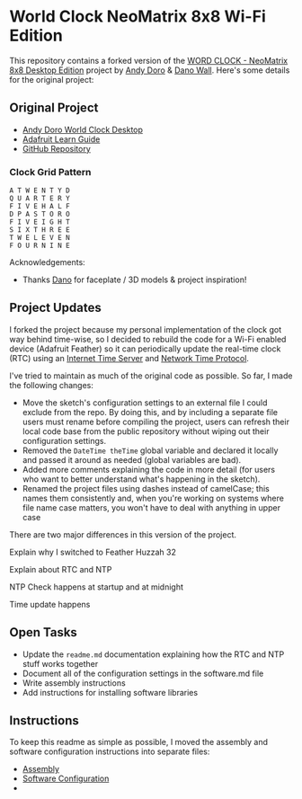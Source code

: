 # World Clock NeoMatrix 8x8 Wi-Fi Edition

This repository contains a forked version of the [WORD CLOCK - NeoMatrix 8x8 Desktop Edition](https://github.com/andydoro/WordClock-NeoMatrix8x8) project by [Andy Doro](https://andydoro.com/) & [Dano Wall](https://github.com/danowall).  Here's some details for the original project:

## Original Project

* [Andy Doro World Clock Desktop](https://andydoro.com/wordclockdesktop/)
* [Adafruit Learn Guide](https://learn.adafruit.com/neomatrix-8x8-word-clock/)
* [GitHub Repository](https://github.com/andydoro/WordClock-NeoMatrix8x8)

### Clock Grid Pattern

``` text
A T W E N T Y D
Q U A R T E R Y
F I V E H A L F
D P A S T O R O
F I V E I G H T
S I X T H R E E
T W E L E V E N
F O U R N I N E
```

Acknowledgements:

  - Thanks [Dano](https://github.com/danowall) for faceplate / 3D models & project inspiration! 

## Project Updates

I forked the project because my personal implementation of the clock got way behind time-wise, so I decided to rebuild the code for a Wi-Fi enabled device (Adafruit Feather) so it can periodically update the real-time clock (RTC) using an [Internet Time Server](https://tf.nist.gov/tf-cgi/servers.cgi) and [Network Time Protocol](https://en.wikipedia.org/wiki/Network_Time_Protocol). 

I've tried to maintain as much of the original code as possible. So far, I made the following changes:

* Move the sketch's configuration settings to an external file I could exclude from the repo. 
  By doing this, and by including a separate file users must rename before compiling the project, users can refresh their local code base from the public repository without wiping out their configuration settings. 
* Removed the `DateTime theTime` global variable and declared it locally and passed it around as needed
  (global variables are bad).
* Added more comments explaining the code in more detail 
  (for users who want to better understand what's happening in the sketch).
* Renamed the project files using dashes instead of camelCase; this names them consistently and, when you're working on systems where file name case matters, you won't have to deal with anything in upper case

There are two major differences in this version of the project. 

Explain why I switched to Feather Huzzah 32

Explain about RTC and NTP

NTP Check happens at startup and at midnight

Time update happens



## Open Tasks

* Update the `readme.md` documentation explaining how the RTC and NTP stuff works together
* Document all of the configuration settings in the software.md file
* Write assembly instructions
* Add instructions for installing software libraries 

## Instructions

To keep this readme as simple as possible, I moved the assembly and software configuration instructions into separate files:

* [Assembly](docs/assembly.md)
* [Software Configuration](docs/software.md)
* 

